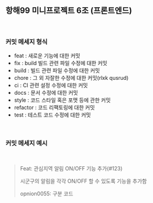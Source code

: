 ## 항해99 미니프로젝트 6조 (프론트엔드)

<br/>

### 커밋 메세지 형식

- feat : 새로운 기능에 대한 커밋
- fix : build 빌드 관련 파일 수정에 대한 커밋
- build : 빌드 관련 파일 수정에 대한 커밋
- chore : 그 외 자잘한 수정에 대한 커밋(rlxk qusrud)
- ci : CI 관련 설정 수정에 대한 커밋
- docs : 문서 수정에 대한 커밋
- style : 코드 스타일 혹은 포맷 등에 관한 커밋
- refactor : 코드 리팩토링에 대한 커밋
- test : 테스트 코드 수정에 대한 커밋

<br/>

### 커밋 메세지 예시

<br/>

> Feat: 관심지역 알림 ON/OFF 기능 추가(#123)
>
> 시군구의 알림을 각각 ON/OFF 할 수 있도록 기능을 추가함
>
> opnion0055: 구분 코드
